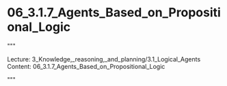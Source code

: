 # 06_3.1.7_Agents_Based_on_Propositional_Logic

"""

Lecture: 3_Knowledge,_reasoning,_and_planning/3.1_Logical_Agents
Content: 06_3.1.7_Agents_Based_on_Propositional_Logic

"""

